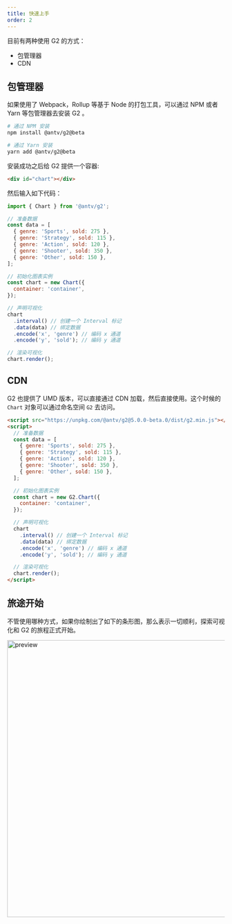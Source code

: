 ```yaml
---
title: 快速上手
order: 2
---
```


目前有两种使用 G2 的方式：

- 包管理器
- CDN

## 包管理器

如果使用了 Webpack，Rollup 等基于 Node 的打包工具，可以通过 NPM 或者 Yarn 等包管理器去安装 G2 。

```bash
# 通过 NPM 安装
npm install @antv/g2@beta
```

```bash
# 通过 Yarn 安装
yarn add @antv/g2@beta
```

安装成功之后给 G2 提供一个容器:

```html
<div id="chart"></div>
```

然后输入如下代码：

```js
import { Chart } from '@antv/g2';

// 准备数据
const data = [
  { genre: 'Sports', sold: 275 },
  { genre: 'Strategy', sold: 115 },
  { genre: 'Action', sold: 120 },
  { genre: 'Shooter', sold: 350 },
  { genre: 'Other', sold: 150 },
];

// 初始化图表实例
const chart = new Chart({
  container: 'container',
});

// 声明可视化
chart
  .interval() // 创建一个 Interval 标记
  .data(data) // 绑定数据
  .encode('x', 'genre') // 编码 x 通道
  .encode('y', 'sold'); // 编码 y 通道

// 渲染可视化
chart.render();
```

## CDN

G2 也提供了 UMD 版本，可以直接通过 CDN 加载，然后直接使用。这个时候的 `Chart` 对象可以通过命名空间 `G2` 去访问。

```html
<script src="https://unpkg.com/@antv/g2@5.0.0-beta.0/dist/g2.min.js"></script>
<script>
  // 准备数据
  const data = [
    { genre: 'Sports', sold: 275 },
    { genre: 'Strategy', sold: 115 },
    { genre: 'Action', sold: 120 },
    { genre: 'Shooter', sold: 350 },
    { genre: 'Other', sold: 150 },
  ];

  // 初始化图表实例
  const chart = new G2.Chart({
    container: 'container',
  });

  // 声明可视化
  chart
    .interval() // 创建一个 Interval 标记
    .data(data) // 绑定数据
    .encode('x', 'genre') // 编码 x 通道
    .encode('y', 'sold'); // 编码 y 通道

  // 渲染可视化
  chart.render();
</script>
```

## 旅途开始

不管使用哪种方式，如果你绘制出了如下的条形图，那么表示一切顺利，探索可视化和 G2 的旅程正式开始。

<img alt="preview" src="https://mdn.alipayobjects.com/huamei_qa8qxu/afts/img/A*lYi_Q68dG_EAAAAAAAAAAAAADmJ7AQ/original" width="640px"/>
